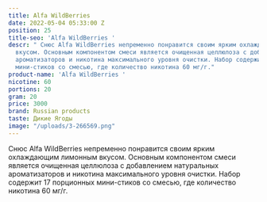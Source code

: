 ```yaml
---
title: Alfa WildBerries
date: 2022-05-04 05:33:00 Z
position: 25
title-seo: 'Alfa WildBerries '
descr: " Снюс Alfa WildBerries непременно понравится своим ярким охлаждающим лимонным
  вкусом. Основным компонентом смеси является очищенная целлюлоза с добавлением натуральных
  ароматизаторов и никотина максимального уровня очистки. Набор содержит 17 порционных
  мини-стиков со смесью, где количество никотина 60 мг/г."
product-name: 'Alfa WildBerries '
nicotine: 60
portions: 20
gram: 20
price: 3000
brand: Russian products
taste: Дикие Ягоды
image: "/uploads/3-266569.png"
---
```


 Снюс Alfa WildBerries непременно понравится своим ярким охлаждающим лимонным вкусом. Основным компонентом смеси является очищенная целлюлоза с добавлением натуральных ароматизаторов и никотина максимального уровня очистки. Набор содержит 17 порционных мини-стиков со смесью, где количество никотина 60 мг/г.